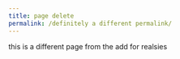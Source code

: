 ```yaml
---
title: page delete
permalink: /definitely a different permalink/
---
```

this is a different page from the add for realsies